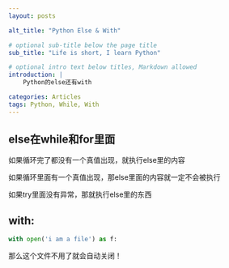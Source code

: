 ```yaml
---
layout: posts

alt_title: "Python Else & With"

# optional sub-title below the page title
sub_title: "Life is short, I learn Python"

# optional intro text below titles, Markdown allowed
introduction: |
    Python的else还有with

categories: Articles
tags: Python, While, With
---
```


## else在while和for里面

如果循环完了都没有一个真值出现，就执行else里的内容

如果循环里面有一个真值出现，那else里面的内容就一定不会被执行

如果try里面没有异常，那就执行else里的东西



## with:

```python
with open('i am a file') as f:
```

那么这个文件不用了就会自动关闭！

